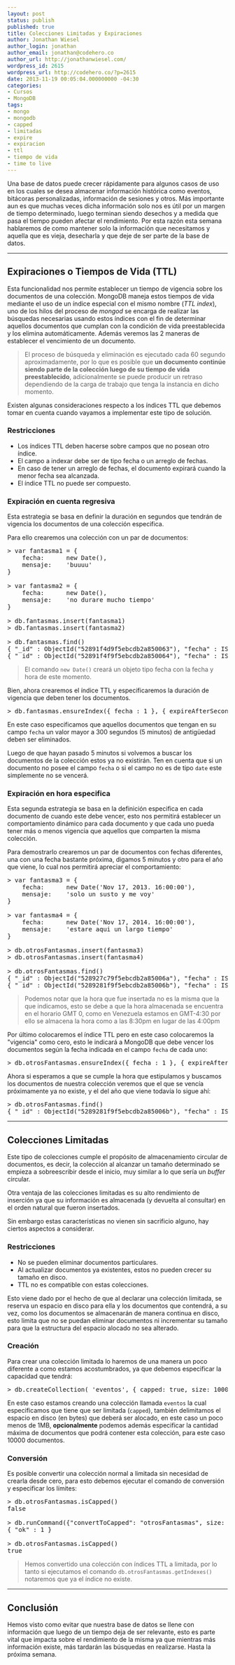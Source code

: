```yaml
---
layout: post
status: publish
published: true
title: Colecciones Limitadas y Expiraciones
author: Jonathan Wiesel
author_login: jonathan
author_email: jonathan@codehero.co
author_url: http://jonathanwiesel.com/
wordpress_id: 2615
wordpress_url: http://codehero.co/?p=2615
date: 2013-11-19 00:05:04.000000000 -04:30
categories:
- Cursos
- MongoDB
tags:
- mongo
- mongodb
- capped
- limitadas
- expire
- expiracion
- ttl
- tiempo de vida
- time to live
---
```

<p>Una base de datos puede crecer rápidamente para algunos casos de uso en los cuales se desea almacenar información histórica como eventos, bitácoras personalizadas, información de sesiones y otros. Más importante aun es que muchas veces dicha información solo nos es útil por un margen de tiempo determinado, luego terminan siendo desechos y a medida que pasa el tiempo pueden afectar el rendimiento. Por esta razón esta semana hablaremos de como mantener solo la información que necesitamos y aquella que es vieja, desecharla y que deje de ser parte de la base de datos.</p>

<hr />

<h2>Expiraciones o Tiempos de Vida (TTL)</h2>

<p>Esta funcionalidad nos permite establecer un tiempo de vigencia sobre los documentos de una colección. MongoDB maneja estos tiempos de vida mediante el uso de un índice especial con el mismo nombre (<em>TTL index</em>), uno de los hilos del proceso de <em>mongod</em> se encarga de realizar las búsquedas necesarias usando estos índices con el fin de determinar aquellos documentos que cumplan con la condición de vida preestablecida y los elimina automáticamente. Además veremos las 2 maneras de establecer el vencimiento de un documento.</p>

<blockquote>
  <p>El proceso de búsqueda y eliminación es ejecutado cada 60 segundo aproximadamente, por lo que es posible que <strong>un documento continúe siendo parte de la colección luego de su tiempo de vida preestablecido</strong>, adicionalmente se puede producir un retraso dependiendo de la carga de trabajo que tenga la instancia en dicho momento.</p>
</blockquote>

<p>Existen algunas consideraciones respecto a los índices TTL que debemos tomar en cuenta cuando vayamos a implementar este tipo de solución.</p>

<h3>Restricciones</h3>

<ul>
<li>Los índices TTL deben hacerse sobre campos que no posean otro índice.</li>
<li>El campo a indexar debe ser de tipo fecha o un arreglo de fechas.</li>
<li>En caso de tener un arreglo de fechas, el documento expirará cuando la menor fecha sea alcanzada.</li>
<li>El índice TTL no puede ser compuesto.</li>
</ul>

<h3>Expiración en cuenta regresiva</h3>

<p>Esta estrategia se basa en definir la duración en segundos que tendrán de vigencia los documentos de una colección especifica.</p>

<p>Para ello crearemos una colección con un par de documentos:</p>

<pre>> var fantasma1 = {
    fecha:      new Date(),
    mensaje:    'buuuu'
}

> var fantasma2 = {
    fecha:      new Date(),
    mensaje:    'no durare mucho tiempo'
}

> db.fantasmas.insert(fantasma1)
> db.fantasmas.insert(fantasma2)

> db.fantasmas.find()
{ "_id" : ObjectId("52891f4d9f5ebcdb2a850063"), "fecha" : ISODate("2013-11-17T19:55:46.097Z"), "mensaje" : "buuuu" }
{ "_id" : ObjectId("52891f4f9f5ebcdb2a850064"), "fecha" : ISODate("2013-11-17T19:55:50.721Z"), "mensaje" : "no durare mucho tiempo" }
</pre>

<blockquote>
  <p>El comando <code>new Date()</code> creará un objeto tipo fecha con la fecha y hora de este momento.</p>
</blockquote>

<p>Bien, ahora crearemos el índice TTL y especificaremos la duración de vigencia que deben tener los documentos.</p>

<pre>> db.fantasmas.ensureIndex({ fecha : 1 }, { expireAfterSeconds : 300 })
</pre>

<p>En este caso especificamos que aquellos documentos que tengan en su campo <code>fecha</code> un valor mayor a 300 segundos (5 minutos) de antigüedad deben ser eliminados.</p>

<p>Luego de que hayan pasado 5 minutos si volvemos a buscar los documentos de la colección estos ya no existirán. Ten en cuenta que si un documento no posee el campo <code>fecha</code> o si el campo no es de tipo <code>date</code> este simplemente no se vencerá.</p>

<h3>Expiración en hora especifica</h3>

<p>Esta segunda estrategia se basa en la definición especifica en cada documento de cuando este debe vencer, esto nos permitirá establecer un comportamiento dinámico para cada documento y que cada uno pueda tener más o menos vigencia que aquellos que comparten la misma colección.</p>

<p>Para demostrarlo crearemos un par de documentos con fechas diferentes, una con una fecha bastante próxima, digamos 5 minutos y otro para el año que viene, lo cual nos permitirá apreciar el comportamiento:</p>

<pre>> var fantasma3 = {
    fecha:      new Date('Nov 17, 2013. 16:00:00'),
    mensaje:    'solo un susto y me voy'
}

> var fantasma4 = {
    fecha:      new Date('Nov 17, 2014. 16:00:00'),
    mensaje:    'estare aqui un largo tiempo'
}

> db.otrosFantasmas.insert(fantasma3)
> db.otrosFantasmas.insert(fantasma4)

> db.otrosFantasmas.find()
{ "_id" : ObjectId("528927c79f5ebcdb2a85006a"), "fecha" : ISODate("2013-11-17T20:30:00Z"), "mensaje" : "solo un susto y me voy" }
{ "_id" : ObjectId("5289281f9f5ebcdb2a85006b"), "fecha" : ISODate("2014-11-17T20:30:00Z"), "mensaje" : "estare aqui un largo tiempo" }
</pre>

<blockquote>
  <p>Podemos notar que la hora que fue insertada no es la misma que la que indicamos, esto se debe a que la hora almacenada se encuentra en el horario GMT 0, como en Venezuela estamos en GMT-4:30 por ello se almacena la hora como a las 8:30pm en lugar de las 4:00pm</p>
</blockquote>

<p>Por último colocaremos el índice TTL pero en este caso colocaremos la "vigencia" como cero, esto le indicará a MongoDB que debe vencer los documentos según la fecha indicada en el campo <code>fecha</code> de cada uno:</p>

<pre>> db.otrosFantasmas.ensureIndex({ fecha : 1 }, { expireAfterSeconds : 0 })
</pre>

<p>Ahora si esperamos a que se cumple la hora que estipulamos y buscamos los documentos de nuestra colección veremos que el que se vencía próximamente ya no existe, y el del año que viene todavía lo sigue ahí:</p>

<pre>> db.otrosFantasmas.find()
{ "_id" : ObjectId("5289281f9f5ebcdb2a85006b"), "fecha" : ISODate("2014-11-17T20:30:00Z"), "mensaje" : "estare aqui un largo tiempo" }
</pre>

<hr />

<h2>Colecciones Limitadas</h2>

<p>Este tipo de colecciones cumple el propósito de almacenamiento circular de documentos, es decir, la colección al alcanzar un tamaño determinado se empieza a sobreescribir desde el inicio, muy similar a lo que sería un <em>buffer</em> circular.</p>

<p>Otra ventaja de las colecciones limitadas es su alto rendimiento de inserción ya que su información es almacenada (y devuelta al consultar) en el orden natural que fueron insertados.</p>

<p>Sin embargo estas características no vienen sin sacrificio alguno, hay ciertos aspectos a considerar.</p>

<h3>Restricciones</h3>

<ul>
<li>No se pueden eliminar documentos particulares.</li>
<li>Al actualizar documentos ya existentes, estos no pueden crecer su tamaño en disco.</li>
<li>TTL no es compatible con estas colecciones.</li>
</ul>

<p>Esto viene dado por el hecho de que al declarar una colección limitada, se reserva un espacio en disco para ella y los documentos que contendrá, a su vez, como los documentos se almacenarán de manera continua en disco, esto limita que no se puedan eliminar documentos ni incrementar su tamaño para que la estructura del espacio alocado no sea alterado.</p>

<h3>Creación</h3>

<p>Para crear una colección limitada lo haremos de una manera un poco diferente a como estamos acostumbrados, ya que debemos especificar la capacidad que tendrá:</p>

<pre>> db.createCollection( 'eventos', { capped: true, size: 1000000, max: 10000 } )
</pre>

<p>En este caso estamos creando una colección llamada <code>eventos</code> la cual especificamos que tiene que ser limitada (<code>capped</code>), también delimitamos el espacio en disco (en bytes) que deberá ser alocado, en este caso un poco menos de 1MB, <strong>opcionalmente</strong> podemos además especificar la cantidad máxima de documentos que podrá contener esta colección, para este caso 10000 documentos.</p>

<h3>Conversión</h3>

<p>Es posible convertir una colección normal a limitada sin necesidad de crearla desde cero, para esto debemos ejecutar el comando de conversión y especificar los límites:</p>

<pre>> db.otrosFantasmas.isCapped()
false

> db.runCommand({"convertToCapped": "otrosFantasmas", size: 1000000});
{ "ok" : 1 }

> db.otrosFantasmas.isCapped()
true
</pre>

<blockquote>
  <p>Hemos convertido una colección con índices TTL a limitada, por lo tanto si ejecutamos el comando <code>db.otrosFantasmas.getIndexes()</code> notaremos que ya el índice no existe.</p>
</blockquote>

<hr />

<h2>Conclusión</h2>

<p>Hemos visto como evitar que nuestra base de datos se llene con información que luego de un tiempo deja de ser relevante, esto es parte vital que impacta sobre el rendimiento de la misma ya que mientras más información existe, más tardarán las búsquedas en realizarse. Hasta la próxima semana.</p>
